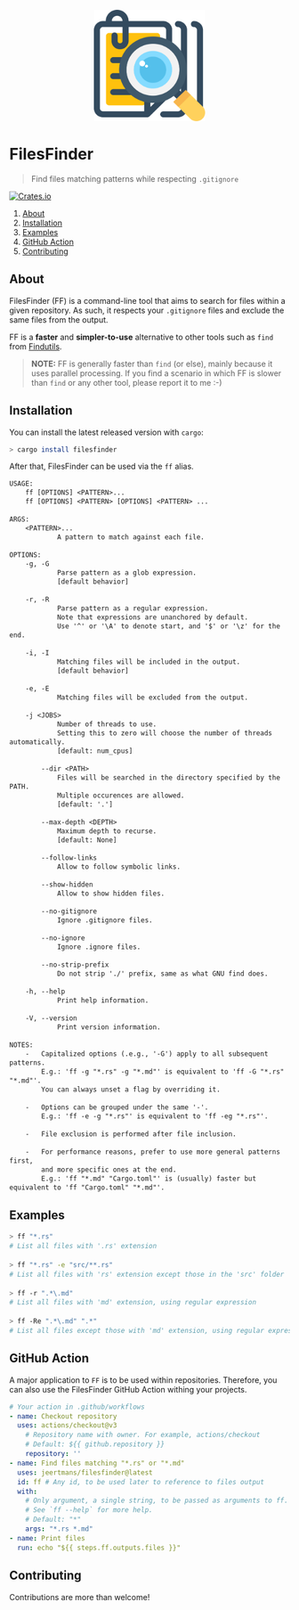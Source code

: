<p align="center">
  <img src="https://raw.githubusercontent.com/jeertmans/filesfinder/main/static/logo.svg" width="200" height="200"> </img>
</p>

# FilesFinder

> Find files matching patterns while respecting `.gitignore`

[![Crates.io](https://img.shields.io/crates/v/filesfinder)](https://crates.io/crates/filesfinder)

1. [About](#about)
2. [Installation](#installation)
3. [Examples](#examples)
4. [GitHub Action](#github-action)
5. [Contributing](#contributing)

## About

FilesFinder (FF) is a command-line tool that aims to search for files within a given repository.
As such, it respects your `.gitignore` files and exclude the same files from the output.

FF is a **faster** and **simpler-to-use** alternative to other tools such as `find` from [Findutils](https://www.gnu.org/software/findutils/manual/html_mono/find.html).

> **NOTE:** FF is generally faster than `find` (or else), mainly because it uses parallel processing. If you find a scenario in which FF is slower than `find` or any other tool, please report it to me :-)

## Installation

You can install the latest released version with `cargo`:

```bash
> cargo install filesfinder
```

After that, FilesFinder can be used via the `ff` alias.

```text
USAGE:
    ff [OPTIONS] <PATTERN>...
    ff [OPTIONS] <PATTERN> [OPTIONS] <PATTERN> ...

ARGS:
    <PATTERN>...
            A pattern to match against each file.

OPTIONS:
    -g, -G
            Parse pattern as a glob expression.
            [default behavior]

    -r, -R
            Parse pattern as a regular expression.
            Note that expressions are unanchored by default.
            Use '^' or '\A' to denote start, and '$' or '\z' for the end.

    -i, -I
            Matching files will be included in the output.
            [default behavior]

    -e, -E
            Matching files will be excluded from the output.

    -j <JOBS>
            Number of threads to use.
            Setting this to zero will choose the number of threads automatically.
            [default: num_cpus]

        --dir <PATH>
            Files will be searched in the directory specified by the PATH.
            Multiple occurences are allowed.
            [default: '.']

        --max-depth <DEPTH>
            Maximum depth to recurse.
            [default: None]

        --follow-links
            Allow to follow symbolic links.

        --show-hidden
            Allow to show hidden files.

        --no-gitignore
            Ignore .gitignore files.

        --no-ignore
            Ignore .ignore files.

        --no-strip-prefix
            Do not strip './' prefix, same as what GNU find does.

    -h, --help
            Print help information.

    -V, --version
            Print version information.

NOTES:
    -   Capitalized options (.e.g., '-G') apply to all subsequent patterns.
        E.g.: 'ff -g "*.rs" -g "*.md"' is equivalent to 'ff -G "*.rs" "*.md"'.
        You can always unset a flag by overriding it.

    -   Options can be grouped under the same '-'.
        E.g.: 'ff -e -g "*.rs"' is equivalent to 'ff -eg "*.rs"'.

    -   File exclusion is performed after file inclusion.

    -   For performance reasons, prefer to use more general patterns first,
        and more specific ones at the end.
        E.g.: 'ff "*.md" "Cargo.toml"' is (usually) faster but equivalent to 'ff "Cargo.toml" "*.md"'.
```

## Examples

```bash
> ff "*.rs"
# List all files with '.rs' extension

> ff "*.rs" -e "src/**.rs"
# List all files with 'rs' extension except those in the 'src' folder

> ff -r ".*\.md"
# List all files with 'md' extension, using regular expression

> ff -Re ".*\.md" ".*"
# List all files except those with 'md' extension, using regular expression
```

## GitHub Action

A major application to `FF` is to be used within repositories. Therefore, you can also use the FilesFinder GitHub Action withing your projects.

```yml
# Your action in .github/workflows
- name: Checkout repository
  uses: actions/checkout@v3
    # Repository name with owner. For example, actions/checkout
    # Default: ${{ github.repository }}
    repository: ''
- name: Find files matching "*.rs" or "*.md"
  uses: jeertmans/filesfinder@latest
  id: ff # Any id, to be used later to reference to files output
  with:
    # Only argument, a single string, to be passed as arguments to ff.
    # See `ff --help` for more help.
    # Default: "*"
    args: "*.rs *.md"
- name: Print files
  run: echo "${{ steps.ff.outputs.files }}"
```

## Contributing

Contributions are more than welcome!
